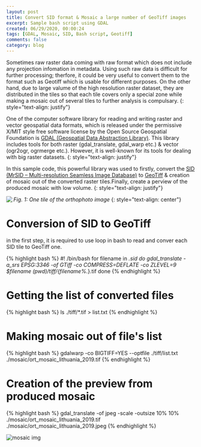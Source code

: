 ```yaml
---
layout: post
title: Convert SID format & Mosaic a large number of GeoTiff images
excerpt: Sample bash script using GDAL
created: 06/29/2020, 00:00:24
tags: [GDAL, Mosaic, SID, Bash script, Geotiff]
comments: false
category: blog
---
```


Sometimes raw raster data coming with raw format which does not include any projection infomation in metadata. Using such raw data is difficult for further processing; therfore, it could be very useful to convert them to the format such as Geotiff which is usable for different purposes. On the other hand, due to large valume of the high resolution raster dataset, they are distributed in the tiles so that each tile covers only a special zone while making a mosaic out of several tiles to further analysis is compulsary.
{: style="text-align: justify"}

One of the computer software library for reading and writing raster and vector geospatial data formats, which is released under the permissive X/MIT style free software license by the Open Source Geospatial Foundation is [GDAL (Geospatial Data Abstraction Library)](https://gdal.org/). This library includes tools for both raster (gdal_translate, gdal_warp etc.) & vector (ogr2ogr, ogrmerge etc.). However, it is well-known for its tools for dealing with big raster datasets. 
{: style="text-align: justify"}

In this sample code, this powerful library was used to firstly, convert the [SID (MrSID – Multi-resolution Seamless Image Database)](https://gdal.org/drivers/raster/mrsid.html) to [GeoTiff](https://gdal.org/drivers/raster/gtiff.html) & creation of mosaic out of the converted raster tiles.Finally, create a perview of the produced mosaic with low volume.
{: style="text-align: justify"}


<img align="left" src="https://behzad89.github.io/images/tile_lt.JPG">

*Fig. 1: One tile of the orthophoto image*
{: style="text-align: center"}


# Conversion of SID to GeoTiff

in the first step, it is required to use loop in bash to read and conver each SID tile to GeoTiff one.

{% highlight bash %}
#! /bin/bash
for filename in *.sid 
do
gdal_translate -a_srs EPSG:3346 -of GTiff -co COMPRESS=DEFLATE -co ZLEVEL=9 $filename $(pwd)/tiff/${filename%.*}.tif
done 
{% endhighlight %}

# Getting the list of converted files
{% highlight bash %}
ls ./tiff/*.tif > list.txt
{% endhighlight %}
# Making mosaic out of file's list
{% highlight bash %}
gdalwarp -co BIGTIFF=YES --optfile ./tiff/list.txt ./mosaic/ort_mosaic_lithuania_2019.tif
{% endhighlight %}
# Creation of the preview from produced mosaic
{% highlight bash %}
gdal_translate -of jpeg -scale -outsize 10% 10% ./mosaic/ort_mosaic_lithuania_2019.tif ./mosaic/ort_mosaic_lithuania_2019.jpeg 
{% endhighlight %}

![mosaic img](https://behzad89.github.io/images/mosaic_lt.JPG)

